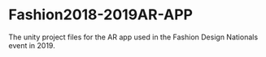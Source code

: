 # Fashion2018-2019AR-APP
The unity project files for the AR app used in the Fashion Design Nationals event in 2019.
